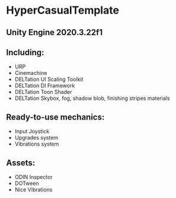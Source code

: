 # HyperCasualTemplate 
## Unity Engine 2020.3.22f1

## **Including:**
- URP
- Cinemachine
- DELTation UI Scaling Toolkit
- DELTation DI Framework
- DELTation Toon Shader
- DELTation Skybox, fog, shadow blob, finishing stripes materials

## Ready-to-use mechanics:
- Input Joystick
- Upgrades system
- Vibrations system

## Assets:
- ODIN Inspector
- DOTween
- Nice Vibrations
